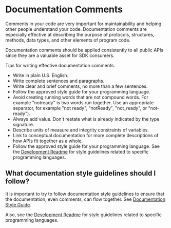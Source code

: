 # Documentation Comments

Comments in your code are very important for maintainability and helping other people
understand your code. Documentation comments are especially effective at describing
the purpose of protocols, structures, methods, data types, and other elements of
program code.

Documentation comments should be applied consistently to all public APIs since they are
a valuable asset for SDK consumers.

Tips for writing effective documentation comments:

- Write in plain U.S. English.
- Write complete sentences and paragraphs.
- Write clear and brief comments, no more than a few sentences.
- Follow the approved style guide for your programming language.
- Avoid creating running words that are not compound words. For example "notready" is two words
  run together. Use an appropriate separator, for example "not ready", "notReady", "not_ready", or
  "not-ready").
- Always add value. Don't restate what is already indicated by the type signature.
- Describe units of measure and integrity constraints of variables.
- Link to conceptual documentation for more complete descriptions of how APIs fit together as a
  whole.
- Follow the approved style guide for your programming language. See the
  [Development Readme](/docs/development/README.md) for style guidelines related to specific
  programming languages.

## What documentation style guidelines should I follow?

It is important to try to follow documentation style guidelines to ensure that the documentation,
even comments, can flow together. See [Documentation Style Guide](documentation_style_guide.md).

Also, see the [Development Readme](/docs/development/README.md) for style guidelines
related to specific programming languages.
